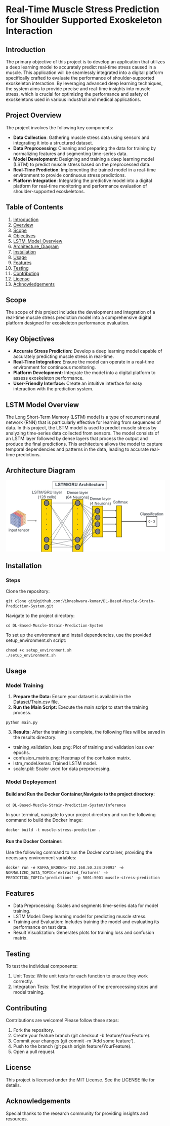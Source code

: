 # Real-Time Muscle Stress Prediction for Shoulder Supported Exoskeleton Interaction

## Introduction
The primary objective of this project is to develop an application that utilizes a deep learning model to accurately predict real-time stress caused in a muscle. This application will be seamlessly integrated into a digital platform specifically crafted to evaluate the performance of shoulder-supported exoskeleton interaction. By leveraging advanced deep learning techniques, the system aims to provide precise and real-time insights into muscle stress, which is crucial for optimizing the performance and safety of exoskeletons used in various industrial and medical applications.

## Project Overview
The project involves the following key components:

* **Data Collection**: Gathering muscle stress data using sensors and integrating it into a structured dataset.
* **Data Preprocessing**: Cleaning and preparing the data for training by normalizing features and segmenting time-series data.
* **Model Development**: Designing and training a deep learning model (LSTM) to predict muscle stress based on the preprocessed data.
* **Real-Time Prediction**: Implementing the trained model in a real-time environment to provide continuous stress predictions.
* **Platform Integration**: Integrating the predictive model into a digital platform for real-time monitoring and performance evaluation of shoulder-supported exoskeletons.



## Table of Contents
1.  [Introduction](#introduction)
2.  [Overview](#Overview)
3.  [Scope](#Scope)
4.  [Objectives](#Objectives)
5.  [LSTM_Model_Overview](#LSTM_Model_Overview)
6.  [Architecture_Diagram](#Architecture_Diagram)
7.  [Installation](#Installation)
8.  [Usage](#Usage)
9.  [Features](#Features)
10.  [Testing](#Testing)
11.  [Contributing](#Contributing)
12. [License](#License)
13. [Acknowledgements](#Acknowledgements)

## Scope
The scope of this project includes the development and integration of a real-time muscle stress prediction model into a comprehensive digital platform designed for exoskeleton performance evaluation.

## Key Objectives
* **Accurate Stress Prediction:** Develop a deep learning model capable of accurately predicting muscle stress in real-time.
* **Real-Time Integration:** Ensure the model can operate in a real-time environment for continuous monitoring.
* **Platform Development:** Integrate the model into a digital platform to assess exoskeleton performance.
* **User-Friendly Interface:** Create an intuitive interface for easy interaction with the prediction system.

## LSTM Model Overview
The Long Short-Term Memory (LSTM) model is a type of recurrent neural network (RNN) that is particularly effective for learning from sequences of data. In this project, the LSTM model is used to predict muscle stress by analyzing time-series data collected from sensors. The model consists of an LSTM layer followed by dense layers that process the output and produce the final predictions. This architecture allows the model to capture temporal dependencies and patterns in the data, leading to accurate real-time predictions.

## Architecture Diagram
![Architecture Diagram](images/architecture_diagram.png)

## Installation

### Steps
Clone the repository: 
```
git clone git@github.com:Vikneshwara-kumar/DL-Based-Muscle-Strain-Prediction-System.git
```

Navigate to the project directory: 
```
cd DL-Based-Muscle-Strain-Prediction-System
```

To set up the environment and install dependencies, use the provided setup_environment.sh script:
```
chmod +x setup_environment.sh
./setup_environment.sh
```

## Usage 
### Model Training
1.  **Prepare the Data:** Ensure your dataset is available in the Dataset/Train.csv file.
2.  **Run the Main Script:** Execute the main script to start the training process.
```
python main.py
```
3.  **Results:** After the training is complete, the following files will be saved in the results directory:
*   training_validation_loss.png: Plot of training and validation loss over epochs.
*   confusion_matrix.png: Heatmap of the confusion matrix.
*   lstm_model.keras: Trained LSTM model.
*   scaler.pkl: Scaler used for data preprocessing.

### Model Deployement
####    Build and Run the Docker Container,Navigate to the project directory: 
```
cd DL-Based-Muscle-Strain-Prediction-System/Inference
```
In your terminal, navigate to your project directory and run the following command to build the Docker image:
```
docker build -t muscle-stress-prediction .
```
####    Run the Docker Container:

Use the following command to run the Docker container, providing the necessary environment variables:
```
docker run -e KAFKA_BROKER='192.168.50.234:29093' -e NORMALIZED_DATA_TOPIC='extracted_features' -e PREDICTION_TOPIC='predictions' -p 5001:5001 muscle-stress-prediction
```

## Features
*   Data Preprocessing: Scales and segments time-series data for model training.
*   LSTM Model: Deep learning model for predicting muscle stress.
*   Training and Evaluation: Includes training the model and evaluating its performance on test data.
*   Result Visualization: Generates plots for training loss and confusion matrix.

## Testing
To test the individual components:

1.  Unit Tests: Write unit tests for each function to ensure they work correctly.
2.  Integration Tests: Test the integration of the preprocessing steps and model training.

##  Contributing
Contributions are welcome! Please follow these steps:

1.  Fork the repository.
2.  Create your feature branch (git checkout -b feature/YourFeature).
3.  Commit your changes (git commit -m 'Add some feature').
4.  Push to the branch (git push origin feature/YourFeature).
5.  Open a pull request.

## License
This project is licensed under the MIT License. See the LICENSE file for details.

##  Acknowledgements
Special thanks to the research community for providing insights and resources.